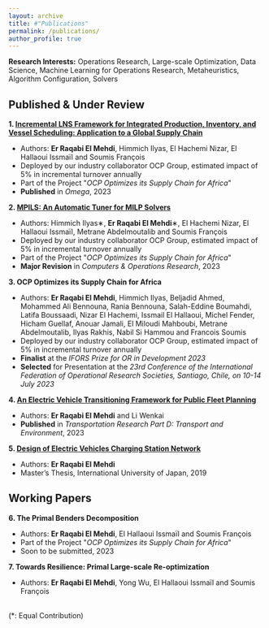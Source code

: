 ```yaml
---
layout: archive
title: #"Publications"
permalink: /publications/
author_profile: true
---
```


**Research Interests:** Operations Research, Large-scale Optimization, Data Science, Machine Learning for Operations Research, Metaheuristics, Algorithm Configuration, Solvers

Published & Under Review
------

**1. [Incremental LNS Framework for Integrated Production, Inventory, and Vessel Scheduling: Application to a Global Supply Chain](https://www.sciencedirect.com/science/article/pii/S0305048322002274)**
 - Authors: **Er Raqabi El Mehdi**, Himmich Ilyas, El Hachemi Nizar, El Hallaoui Issmaïl and Soumis François
 - Deployed by our industry collaborator OCP Group, estimated impact of 5% in incremental turnover annually
 - Part of the Project "*OCP Optimizes its Supply Chain for Africa*"
 - **Published** in *Omega*, 2023

**2. [MPILS: An Automatic Tuner for MILP Solvers](https://www.gerad.ca/en/papers/G-2022-53)** 
 - Authors: Himmich Ilyas∗, **Er Raqabi El Mehdi**∗, El Hachemi Nizar, El Hallaoui Issmaïl, Metrane Abdelmoutalib and Soumis François
 - Deployed by our industry collaborator OCP Group, estimated impact of 5% in incremental turnover annually
 - Part of the Project "*OCP Optimizes its Supply Chain for Africa*"
 - **Major Revision** in *Computers & Operations Research*, 2023

**3. OCP Optimizes its Supply Chain for Africa**
 - Authors: **Er Raqabi El Mehdi**, Himmich Ilyas, Beljadid Ahmed, Mohammed Ali Bennouna, Rania Bennouna, Salah-Eddine Boumahdi,    Latifa Boussaadi, Nizar El Hachemi, Issmail El Hallaoui, Michel Fender, Hicham Guellaf, Anouar Jamali, El Miloudi Mahboubi, Metrane Abdelmoutalib,  Ilyas Rakhis, Nabil Si Hammou and Francois Soumis
 - Deployed by our industry collaborator OCP Group, estimated impact of 5% in incremental turnover annually
 - **Finalist** at the *IFORS Prize for OR in Development 2023*
 - **Selected** for Presentation at the *23rd Conference of the International Federation of Operational Research Societies, Santiago, Chile, on 10-14 July 2023*

**4. [An Electric Vehicle Transitioning Framework for Public Fleet Planning](https://www.sciencedirect.com/science/article/pii/S1361920923001293)**
 - Authors: **Er Raqabi El Mehdi** and Li Wenkai 
 - **Published** in *Transportation Research Part D: Transport and Environment*, 2023

**5. [Design of Electric Vehicles Charging Station Network](https://www.iuj.ac.jp/mlic/theses/thesis_details.cfm?ID=2B7015)**
 - Authors: **Er Raqabi El Mehdi** 
 - Master’s Thesis, International University of Japan, 2019

Working Papers
------
**6. The Primal Benders Decomposition** 
 - Authors: **Er Raqabi El Mehdi**, El Hallaoui Issmaïl and Soumis François
 - Part of the Project "*OCP Optimizes its Supply Chain for Africa*"
 - Soon to be submitted, 2023

**7. Towards Resilience: Primal Large-scale Re-optimization**
 - Authors: **Er Raqabi El Mehdi**, Yong Wu, El Hallaoui Issmaïl and Soumis François

<br>
(*: Equal Contribution)